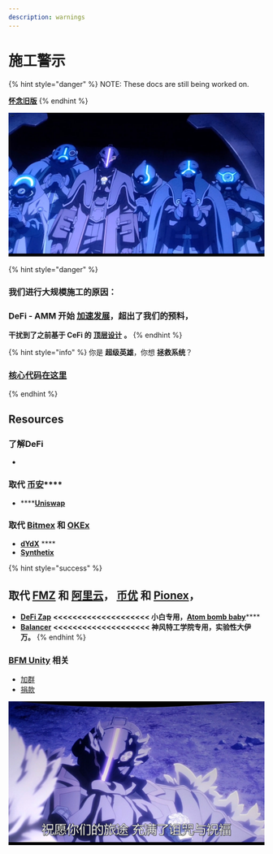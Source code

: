 ```yaml
---
description: warnings
---
```


# 施工警示

{% hint style="danger" %}
NOTE: These docs are still being worked on.        
  
   [**怀念旧版**](https://guhhhhaa.gitbook.io/bfm-unity-doc-v1/)
{% endhint %}

![](.gitbook/assets/9lddq5-60urxrz7it3cs1hc-u0.png)

{% hint style="danger" %}
### **我们进行大规模施工的原因：**

### **DeFi - AMM 开始** [**加速发展**](https://guhhhhaa.gitbook.io/bfm/guan-li-fa-zhan-lu-xian/amm-and-pooled-arbitrage)**，超出了我们的预料，**

**干扰到了之前基于 CeFi 的** [**顶层设计**](https://guhhhhaa.gitbook.io/bfm/guan-li-fa-zhan-lu-xian) **。**
{% endhint %}

{% hint style="info" %}
你是 **超级英雄**，你想 **拯救系统**？

### [核心代码在这里](https://guhhhhaa.gitbook.io/bfm/ruan-jian-bfm-on-python)
{% endhint %}

## Resources <a id="resources"></a>

### 了解DeFi

* 
### **取代** [**币安**](https://www.binance.com/)\*\*\*\*

* \*\*\*\*[**Uniswap**](https://uniswapdex.com/)

### 取代 [Bitmex](https://www.bitmex.com/) 和 [OKEx](https://www.okex.com/)

* [**dYdX**](https://dydx.exchange/) ****
* [**Synthetix**](https://synthetix.io/)

{% hint style="success" %}
## 取代 [FMZ](https://www.fmz.com/) 和 [阿里云](https://us.alibabacloud.com/)， [币优](https://www.bituniverse.org/) 和 [Pionex](https://www.pionex.com/)，



* [**DeFi Zap**](https://defizap.com/zaps)  **&lt;&lt;&lt;&lt;&lt;&lt;&lt;&lt;&lt;&lt;&lt;&lt;&lt;&lt;&lt;&lt;&lt;&lt;&lt;&lt;   小白专用，**[**Atom bomb baby**](https://music.163.com/song?id=567215077&userid=273670441)\*\*\*\*
* [**Balancer**](https://pools.balancer.exchange/#/list)  **&lt;&lt;&lt;&lt;&lt;&lt;&lt;&lt;&lt;&lt;&lt;&lt;&lt;&lt;&lt;&lt;&lt;&lt;&lt;&lt;   神风特工学院专用，实验性大伊万。**
{% endhint %}

### [BFM Unity](https://guhhhhaa.gitbook.io/bfm/) 相关

* [加群](https://guhhhhaa.gitbook.io/bfm/ru-he-jia-ru-wo-men-de-tao-lun-qun-zu)
* [捐款](https://guhhhhaa.gitbook.io/bfm/juan-zeng)

![](.gitbook/assets/9lddq5-53hnx10z9wt3cs1hc-u0.png)

